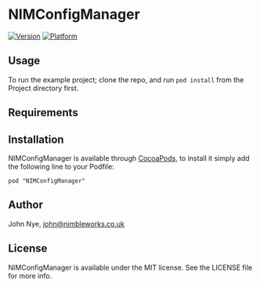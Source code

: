 # NIMConfigManager

[![Version](http://cocoapod-badges.herokuapp.com/v/NIMConfigManager/badge.png)](http://cocoadocs.org/docsets/NIMConfigManager)
[![Platform](http://cocoapod-badges.herokuapp.com/p/NIMConfigManager/badge.png)](http://cocoadocs.org/docsets/NIMConfigManager)

## Usage

To run the example project; clone the repo, and run `pod install` from the Project directory first.

## Requirements

## Installation

NIMConfigManager is available through [CocoaPods](http://cocoapods.org), to install
it simply add the following line to your Podfile:

    pod "NIMConfigManager"

## Author

John Nye, john@nimbleworks.co.uk

## License

NIMConfigManager is available under the MIT license. See the LICENSE file for more info.

